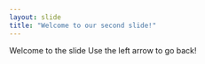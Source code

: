 ```yaml
---
layout: slide
title: "Welcome to our second slide!"
---
```

Welcome to the slide
Use the left arrow to go back!
